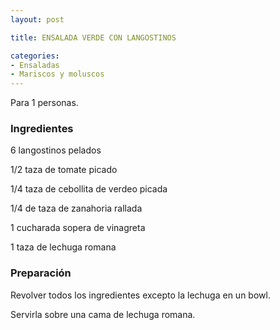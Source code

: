 ```yaml
---
layout: post

title: ENSALADA VERDE CON LANGOSTINOS

categories:
- Ensaladas
- Mariscos y moluscos
---
```

Para 1 personas.

<h3>Ingredientes</h3>
6 langostinos pelados

1/2 taza de tomate picado

1/4 taza de cebollita de verdeo picada

1/4 de taza de zanahoria rallada

1 cucharada sopera de vinagreta

1 taza de lechuga romana

<h3>Preparación</h3>
Revolver todos los ingredientes excepto la lechuga en un bowl.

Servirla sobre una cama de lechuga romana.